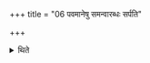 +++
title = "06 पवमानेषु समन्वारब्धः सर्पति"

+++

<details><summary>थिते</summary>

6. At the time of the Pavamāna (lauds), holding (the other) priests from behind, he creeps.   

[^1]: See XII.17.1; XIII. 10.14.   
</details>
